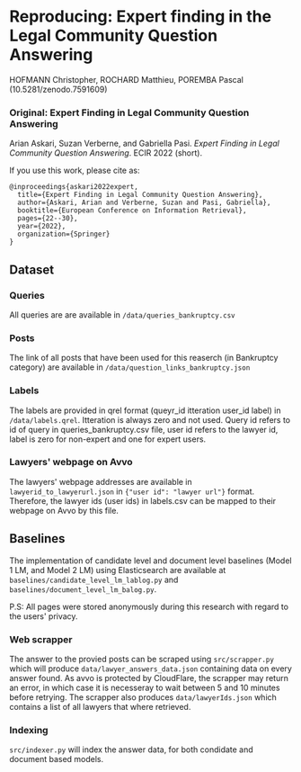 # Reproducing: Expert finding in the Legal Community Question Answering
HOFMANN Christopher, ROCHARD Matthieu, POREMBA Pascal (10.5281/zenodo.7591609)

### Original: Expert Finding in Legal Community Question Answering
Arian Askari, Suzan Verberne, and Gabriella Pasi. *Expert Finding in Legal Community Question Answering*. ECIR 2022 (short).

If you use this work, please cite as:

```
@inproceedings{askari2022expert,
  title={Expert Finding in Legal Community Question Answering},
  author={Askari, Arian and Verberne, Suzan and Pasi, Gabriella},
  booktitle={European Conference on Information Retrieval},
  pages={22--30},
  year={2022},
  organization={Springer}
}
```
## Dataset

### Queries
All queries are are available in `/data/queries_bankruptcy.csv`

### Posts
The link of all posts that have been used for this reaserch (in Bankruptcy category) are available in `/data/question_links_bankruptcy.json`

### Labels
The labels are provided in qrel format (queyr_id itteration user_id label) in `/data/labels.qrel`. Itteration is always zero and not used. Query id refers to id of query in queries_bankruptcy.csv file, user id refers to the lawyer id, label is zero for non-expert and one for expert users.

### Lawyers' webpage on Avvo
The lawyers' webpage addresses are available in `lawyerid_to_lawyerurl.json` in `{"user id": "lawyer url"}` format. Therefore, the lawyer ids (user ids) in labels.csv can be mapped to their webpage on Avvo by this file.

## Baselines
The implementation of candidate level and document level baselines (Model 1 LM, and Model 2 LM) using Elasticsearch are available at `baselines/candidate_level_lm_lablog.py` and `baselines/document_level_lm_balog.py`.


P.S: All pages were stored anonymously during this research with regard to the users' privacy.

### Web scrapper
The answer to the provied posts can be scraped using `src/scrapper.py` which will produce `data/lawyer_answers_data.json` containing data on every answer found. As avvo is protected by CloudFlare, the scrapper may return an error, in which case it is necesseray to wait between 5 and 10 minutes before retrying. The scrapper also produces `data/lawyerIds.json` which contains a list of all lawyers that where retrieved.

### Indexing 
`src/indexer.py` will index the answer data, for both condidate and document based models. 